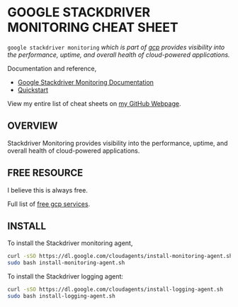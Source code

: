 # GOOGLE STACKDRIVER MONITORING CHEAT SHEET

`google stackdriver monitoring` _which is part of
[gcp](https://github.com/JeffDeCola/my-cheat-sheets/tree/master/software/service-providers/google-cloud-platform-cheat-sheet)
provides visibility into the performance, uptime, and overall
health of cloud-powered applications._

Documentation and reference,

* [Google Stackdriver Monitoring Documentation](https://cloud.google.com/stackdriver/docs/)
* [Quickstart](https://cloud.google.com/monitoring/docs/quickstart)

View my entire list of cheat sheets on
[my GitHub Webpage](https://jeffdecola.github.io/my-cheat-sheets/).

## OVERVIEW

Stackdriver Monitoring provides visibility into the performance,
uptime, and overall health of cloud-powered applications. 

## FREE RESOURCE

I believe this is always free.

Full list of [free gcp services](https://cloud.google.com/free/docs/gcp-free-tier).

## INSTALL

To install the Stackdriver monitoring agent,

```bash
curl -sSO https://dl.google.com/cloudagents/install-monitoring-agent.sh
sudo bash install-monitoring-agent.sh
```

To install the Stackdriver logging agent:

```bash
curl -sSO https://dl.google.com/cloudagents/install-logging-agent.sh
sudo bash install-logging-agent.sh
```
